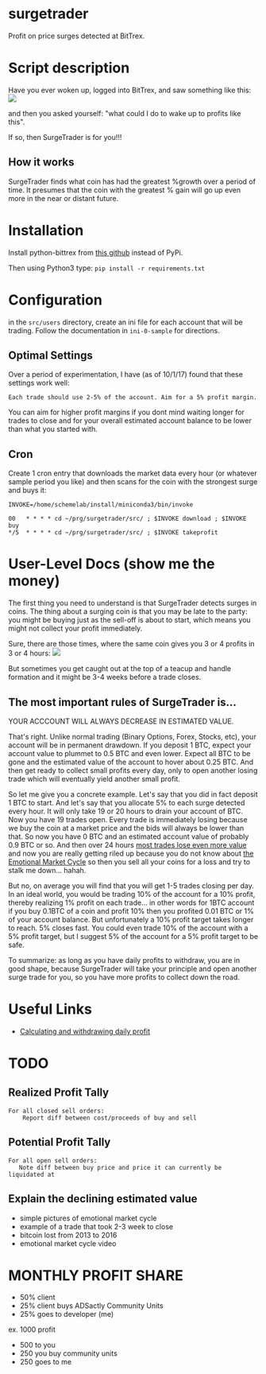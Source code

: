 # surgetrader
Profit on price surges detected at BitTrex.

# Script description

Have you ever woken up, logged into BitTrex,  and saw something like this:
![](https://monosnap.com/file/qocoiI5ScQQjx2Fq5B5Teung3zejTu.png)

and then you asked yourself: "what could I do to wake up to profits like this".

If so, then SurgeTrader is for you!!!

## How it works

SurgeTrader finds what coin has had the greatest %growth over a period
of time. It presumes that the coin with the
greatest % gain will go up even more in the near or distant future.

# Installation

Install python-bittrex from [this
github](https://github.com/metaperl/python-bittrex) instead of PyPi.

Then using Python3 type:
`pip install -r requirements.txt`

# Configuration

in the `src/users` directory, create an ini file for each account that will
be trading. Follow the documentation in `ini-0-sample` for directions.

## Optimal Settings

Over a period of experimentation, I have (as of 10/1/17) found that
these settings work well:

    Each trade should use 2-5% of the account. Aim for a 5% profit margin.

You can aim for higher profit margins if you dont mind waiting longer
for trades to close and for your overall estimated account balance to
be lower than what you started with.

## Cron

Create 1 cron entry that downloads the market data every hour (or whatever
sample period you like) and then scans for the coin with the strongest
surge and buys it:

    INVOKE=/home/schemelab/install/miniconda3/bin/invoke

    00   * * * * cd ~/prg/surgetrader/src/ ; $INVOKE download ; $INVOKE buy
    */5  * * * * cd ~/prg/surgetrader/src/ ; $INVOKE takeprofit

# User-Level Docs (show me the money)

The first thing you need to understand is that SurgeTrader detects
surges in coins. The thing about a surging coin is that you may be
late to the party: you might be buying just as the sell-off is about
to start, which means you might not collect your profit immediately.

Sure, there are those times, where the same coin gives you 3 or 4
profits in 3 or 4 hours:
![](https://api.monosnap.com/rpc/file/download?id=8RKinNxVaGOlJCRMCgIbQY2oZlxKQT)

But sometimes you get caught out at the top of a teacup and handle
formation and it might be 3-4 weeks before a trade closes.


## The most important rules of SurgeTrader is...

YOUR ACCCOUNT WILL ALWAYS DECREASE IN ESTIMATED VALUE.

That's right. Unlike normal trading (Binary Options, Forex, Stocks,
etc), your account will be in permanent drawdown. If you deposit 1
BTC, expect your account value to plummet to 0.5 BTC and even
lower. Expect all BTC to be gone and the estimated value of the
account to hover about 0.25 BTC. And then get ready to collect small
profits every day, only to open another losing trade which will
eventually yield another small profit.

So let me give you a concrete example. Let's say that you did in fact
deposit 1 BTC to start. And let's say that you allocate 5% to each
surge detected every hour. It will only take 19 or 20 hours to drain
your account of BTC. Now you have 19 trades open. Every trade is
immediately losing because we buy the coin at a market price and the
bids will always be lower than that. So now you have 0 BTC and an
estimated account value of probably 0.9 BTC or so. And then over 24
hours [most trades lose even more value](http://take.ms/MgmwO) and now
you are really getting riled up because you do not know about [the
Emotional Market Cycle](https://www.youtube.com/watch?v=NMpVgvA5k3I)
so then you sell all your coins for a loss and try to stalk me
down... hahah.

But no, on average you will find that you will get 1-5 trades closing
per day. In an ideal world, you would be trading 10% of the account
for a 10% profit, thereby realizing 1% profit on each trade... in
other words for 1BTC account if you buy 0.1BTC of a coin and profit
10% then you profited 0.01 BTC or 1% of your account balance. But
unfortunately a 10% profit target takes longer to reach. 5% closes
fast. You could even trade 10% of the account with a 5% profit target,
but I suggest 5% of the account for a 5% profit target to be safe.

To summarize: as long as you have daily profits to withdraw, you are
in good shape, because SurgeTrader will take your principle and open
another surge trade for you, so you have more profits to collect down
the road.

# Useful Links

* [Calculating and withdrawing daily profit](https://www.youtube.com/watch?v=ah0P-zf-S-8&feature=youtu.be&hd=1)


# TODO

## Realized Profit Tally

    For all closed sell orders:
        Report diff between cost/proceeds of buy and sell

## Potential Profit Tally

    For all open sell orders:
       Note diff between buy price and price it can currently be liquidated at

## Explain the declining estimated value

- simple pictures of emotional market cycle
- example of a trade that took 2-3 week to close
- bitcoin lost from 2013 to 2016
- emotional market cycle video

# MONTHLY PROFIT SHARE

* 50% client
* 25% client buys ADSactly Community Units
* 25% goes to developer (me)

ex. 1000 profit
- 500 to you
- 250 you buy community units
- 250 goes to me

#
